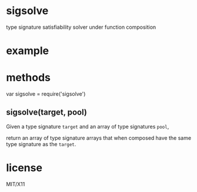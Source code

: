 sigsolve
========

type signature satisfiability solver under function composition

example
=======

methods
=======

var sigsolve = require('sigsolve')

sigsolve(target, pool)
----------------------

Given a type signature `target` and an array of type signatures `pool`,

return an array of type signature arrays that when composed have the same
type signature as the `target`.

license
=======

MIT/X11
